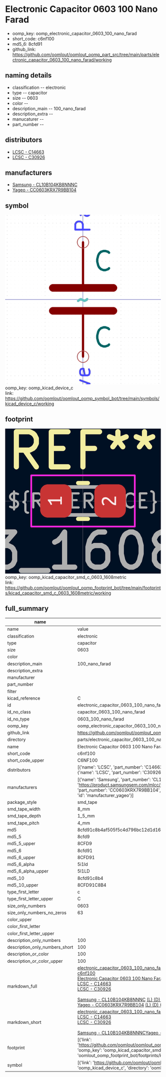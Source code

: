 # Electronic Capacitor 0603 100 Nano Farad

  
* oomp_key: oomp_electronic_capacitor_0603_100_nano_farad 
* short_code: c6nf100
* md5_6: 8cfd91  
* github_link: https://github.com/oomlout/oomlout_oomp_part_src/tree/main/parts/electronic_capacitor_0603_100_nano_farad/working  
## naming details
* classification -- electronic
* type -- capacitor
* size -- 0603
* color -- 
* description_main -- 100_nano_farad
* description_extra -- 
* manucaturer -- 
* part_number -- 

## distributors
* [LCSC - C14663](https://lcsc.com/product-detail/C14663.html)   
* [LCSC - C30926](https://lcsc.com/product-detail/C30926.html)   

## manufacturers
* [Samsung - CL10B104KB8NNNC](https://product.samsungsem.com/mlcc/CL10B104KB8NNN.do)  
* [Yageo - CC0603KRX7R9BB104](https://www.yageo.com/en/Chart/Download/pdf/CC0603KRX7R9BB104)  

## symbol

![](symbol/0/working/working_600.png)  
oomp_key: oomp_kicad_device_c  
link: https://github.com/oomlout/oomlout_oomp_symbol_bot/tree/main/symbols/kicad_device_c/working  

## footprint

![](footprint/0/working/working_600.png)  
oomp_key: oomp_kicad_capacitor_smd_c_0603_1608metric  
link: https://github.com/oomlout/oomlout_oomp_footprint_bot/tree/main/footprints/kicad_capacitor_smd_c_0603_1608metric/working  

## full_summary
| name | value | 
| --- | --- | 
| name | value | 
| classification | electronic | 
| type | capacitor | 
| size | 0603 | 
| color |  | 
| description_main | 100_nano_farad | 
| description_extra |  | 
| manufacturer |  | 
| part_number |  | 
| filter |  | 
| kicad_reference | C | 
| id | electronic_capacitor_0603_100_nano_farad | 
| id_no_class | capacitor_0603_100_nano_farad | 
| id_no_type | 0603_100_nano_farad | 
| oomp_key | oomp_electronic_capacitor_0603_100_nano_farad | 
| github_link | https://github.com/oomlout/oomlout_oomp_part_src/tree/main/parts/electronic_capacitor_0603_100_nano_farad/working | 
| directory | parts/electronic_capacitor_0603_100_nano_farad | 
| name | Electronic Capacitor 0603 100 Nano Farad | 
| short_code | c6nf100 | 
| short_code_upper | C6NF100 | 
| distributors | [{'name': 'LCSC', 'part_number': 'C14663', 'link': 'https://lcsc.com/product-detail/C14663.html', 'id': 'distributor_lcsc'}, {'name': 'LCSC', 'part_number': 'C30926', 'link': 'https://lcsc.com/product-detail/C30926.html', 'id': 'distributor_lcsc'}] | 
| manufacturers | [{'name': 'Samsung', 'part_number': 'CL10B104KB8NNNC', 'link': 'https://product.samsungsem.com/mlcc/CL10B104KB8NNN.do', 'id': 'manufacturer_samsung'}, {'name': 'Yageo', 'part_number': 'CC0603KRX7R9BB104', 'link': 'https://www.yageo.com/en/Chart/Download/pdf/CC0603KRX7R9BB104', 'id': 'manufacturer_yageo'}] | 
| package_style | smd_tape | 
| smd_tape_width | 8_mm | 
| smd_tape_depth | 1_5_mm | 
| smd_tape_pitch | 4_mm | 
| md5 | 8cfd91c8b4af505f5c4d796bc12d1d16 | 
| md5_5 | 8cfd9 | 
| md5_5_upper | 8CFD9 | 
| md5_6 | 8cfd91 | 
| md5_6_upper | 8CFD91 | 
| md5_6_alpha | 5i1ld | 
| md5_6_alpha_upper | 5I1LD | 
| md5_10 | 8cfd91c8b4 | 
| md5_10_upper | 8CFD91C8B4 | 
| type_first_letter | c | 
| type_first_letter_upper | C | 
| size_only_numbers | 0603 | 
| size_only_numbers_no_zeros | 63 | 
| color_upper |  | 
| color_first_letter |  | 
| color_first_letter_upper |  | 
| description_only_numbers | 100 | 
| description_only_numbers_short | 100 | 
| description_or_color | 100 | 
| description_or_color_upper | 100 | 
| markdown_full | [electronic_capacitor_0603_100_nano_farad](https://github.com/oomlout/oomlout_oomp_part_src/tree/main/parts/electronic_capacitor_0603_100_nano_farad/working)<br>[c6nf100](https://github.com/oomlout/oomlout_oomp_part_src/tree/main/parts/electronic_capacitor_0603_100_nano_farad/working)<br>[Electronic Capacitor 0603 100 Nano Farad](https://github.com/oomlout/oomlout_oomp_part_src/tree/main/parts/electronic_capacitor_0603_100_nano_farad/working)<br>[LCSC - C14663<br>](https://lcsc.com/product-detail/C14663.html)[LCSC - C30926<br>](https://lcsc.com/product-detail/C30926.html)<br>[Samsung - CL10B104KB8NNNC](https://product.samsungsem.com/mlcc/CL10B104KB8NNN.do) [(L)  ](https://www.lcsc.com/search?q=CL10B104KB8NNNC)[(D)  ](https://www.digikey.com/en/products?keywords=CL10B104KB8NNNC)[(M)  ](https://www.mouser.com/Search/Refine?Keyword=CL10B104KB8NNNC)[(N)  ](https://www.newark.com/search?st=CL10B104KB8NNNC)[(SZ)  ](https://so.szlcsc.com/global.html?k=CL10B104KB8NNNC)<br>[Yageo - CC0603KRX7R9BB104](https://www.yageo.com/en/Chart/Download/pdf/CC0603KRX7R9BB104) [(L)  ](https://www.lcsc.com/search?q=CC0603KRX7R9BB104)[(D)  ](https://www.digikey.com/en/products?keywords=CC0603KRX7R9BB104)[(M)  ](https://www.mouser.com/Search/Refine?Keyword=CC0603KRX7R9BB104)[(N)  ](https://www.newark.com/search?st=CC0603KRX7R9BB104)[(SZ)  ](https://so.szlcsc.com/global.html?k=CC0603KRX7R9BB104)<br> | 
| markdown_short | [electronic_capacitor_0603_100_nano_farad](https://github.com/oomlout/oomlout_oomp_part_src/tree/main/parts/electronic_capacitor_0603_100_nano_farad/working)<br>[LCSC - C14663<br>](https://lcsc.com/product-detail/C14663.html)[LCSC - C30926<br>](https://lcsc.com/product-detail/C30926.html)<br>[Samsung - CL10B104KB8NNNC](https://product.samsungsem.com/mlcc/CL10B104KB8NNN.do)[Yageo - CC0603KRX7R9BB104](https://www.yageo.com/en/Chart/Download/pdf/CC0603KRX7R9BB104) | 
| footprint | [{'link': 'https://github.com/oomlout/oomlout_oomp_footprint_bot/tree/main/foootprntss/kicad_capacitor_smd_c_0603_1608metric', 'oomp_key': 'oomp_kicad_capacitor_smd_c_0603_1608metric', 'directory': 'oomlout_oomp_footprint_bot/footprints/kicad_capacitor_smd_c_0603_1608metric//working/working.kicad_mod'}] | 
| symbol | [{'link': 'https://github.com/oomlout/oomlout_oomp_symbol_bot/tree/main/symbols/kicad_device_c', 'oomp_key': 'oomp_kicad_device_c', 'directory': 'oomlout_oomp_symbol_bot/symbols/kicad_device_c//working/working.kicad_sym'}] | 
